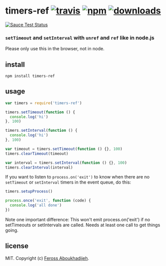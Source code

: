 # timers-ref [![travis][travis-image]][travis-url] [![npm][npm-image]][npm-url] [![downloads][downloads-image]][downloads-url]

[travis-image]: https://img.shields.io/travis/feross/timers-ref/master.svg
[travis-url]: https://travis-ci.org/feross/timers-ref
[npm-image]: https://img.shields.io/npm/v/timers-ref.svg
[npm-url]: https://npmjs.org/package/timers-ref
[downloads-image]: https://img.shields.io/npm/dm/timers-ref.svg
[downloads-url]: https://npmjs.org/package/timers-ref

[![Sauce Test Status](https://saucelabs.com/browser-matrix/timers-ref.svg)](https://saucelabs.com/u/timers-ref)

### `setTimeout` and `setInterval` with `unref` and `ref` like in node.js

Please only use this in the browser, not in node.

## install

```
npm install timers-ref
```

## usage

```js
var timers = require('timers-ref')

timers.setTimeout(function () {
  console.log('hi')
}, 100)

timers.setInterval(function () {
  console.log('hi')
}, 100)

var timeout = timers.setTimeout(function () {}, 100)
timers.clearTimeout(timeout)

var interval = timers.setInterval(function () {}, 100)
timers.clearInterval(interval)
```

If you want to listen to `process.on('exit')` to know when there are no `setTimeout` or `setInterval` timers in the event queue, do this:

```js
timers.setupProcess()

process.once('exit', function (code) {
  console.log('all done')
})
```

Note one important difference: This won't emit process.on('exit') if no setTimeouts or setIntervals are called. Needs at least one call to get things going.

## license

MIT. Copyright (c) [Feross Aboukhadijeh](http://feross.org).

